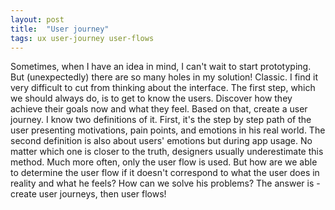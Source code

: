 ```yaml
---
layout: post
title:  "User journey"
tags: ux user-journey user-flows
---
```


Sometimes, when I have an idea in mind, I can't wait to start prototyping. But (unexpectedly) there are so many holes in my solution! Classic. I find it very difficult to cut from thinking about the interface. The first step, which we should always do, is to get to know the users. Discover how they achieve their goals now and what they feel.  Based on that, create a user journey. I know two definitions of it. First, it's the step by step path of the user presenting motivations, pain points, and emotions in his real world. The second definition is also about users' emotions but during app usage. No matter which one is closer to the truth, designers usually underestimate this method. Much more often, only the user flow is used. But how are we able to determine the user flow if it doesn't correspond to what the user does in reality and what he feels? How can we solve his problems? The answer is - create user journeys, then user flows!
